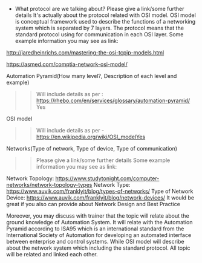 * What protocol are we talking about? Please give a link/some further details It's actually about the protocol related with OSI model. OSI model is conceptual framework used to describe the functions of a networking system which is separated by 7 layers. The protocol means that the standard protocol using for communication in each OSI layer. Some example information you may see as link:

http://jaredheinrichs.com/mastering-the-osi-tcpip-models.html

https://asmed.com/comptia-network-osi-model/ 

Automation Pyramid(How many level?, Description of each level and example)
>>Will include details as per : https://rhebo.com/en/services/glossary/automation-pyramid/ Yes



OSI model
>>Will include details as per - https://en.wikipedia.org/wiki/OSI_modelYes



Networks(Type of network, Type of device, Type of communication)
>> Please give a link/some further details Some example information you may see as link:

Network Topology: https://www.studytonight.com/computer-networks/network-topology-types
Network Type: https://www.auvik.com/franklyit/blog/types-of-networks/
Type of Network Device: https://www.auvik.com/franklyit/blog/network-devices/
It would be great if you also can provide about Network Design and Best Practice 

Moreover, you may discuss with trainer that the topic will relate about the ground knowledge of Automation System. It will relate with the Automation Pyramid according to ISA95 which is an international standard from the International Society of Automation for developing an automated interface between enterprise and control systems. While OSI model will describe about the network system which including the standard protocol. All topic will be related and linked each other. 